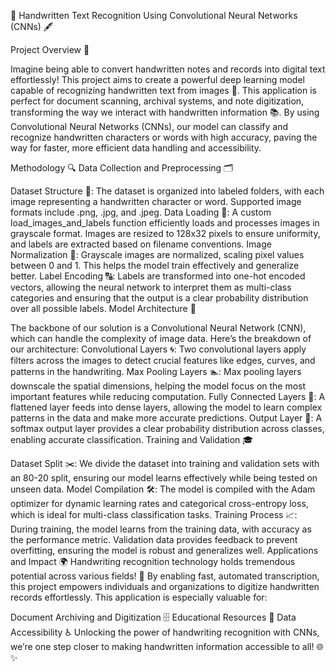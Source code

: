 📜 Handwritten Text Recognition Using Convolutional Neural Networks (CNNs) 🖋️


Project Overview 🌟

Imagine being able to convert handwritten notes and records into digital text effortlessly! This project aims to create a powerful deep learning model capable of recognizing handwritten text from images 📸. This application is perfect for document scanning, archival systems, and note digitization, transforming the way we interact with handwritten information 📚. By using Convolutional Neural Networks (CNNs), our model can classify and recognize handwritten characters or words with high accuracy, paving the way for faster, more efficient data handling and accessibility.

Methodology 🔍
Data Collection and Preprocessing 🗂️

Dataset Structure 📁: The dataset is organized into labeled folders, with each image representing a handwritten character or word. Supported image formats include .png, .jpg, and .jpeg.
Data Loading 🚀: A custom load_images_and_labels function efficiently loads and processes images in grayscale format. Images are resized to 128x32 pixels to ensure uniformity, and labels are extracted based on filename conventions.
Image Normalization 🌈: Grayscale images are normalized, scaling pixel values between 0 and 1. This helps the model train effectively and generalize better.
Label Encoding 🔠: Labels are transformed into one-hot encoded vectors, allowing the neural network to interpret them as multi-class categories and ensuring that the output is a clear probability distribution over all possible labels.
Model Architecture 🧠

The backbone of our solution is a Convolutional Neural Network (CNN), which can handle the complexity of image data. Here’s the breakdown of our architecture:
Convolutional Layers 🌀: Two convolutional layers apply filters across the images to detect crucial features like edges, curves, and patterns in the handwriting.
Max Pooling Layers 🏊: Max pooling layers downscale the spatial dimensions, helping the model focus on the most important features while reducing computation.
Fully Connected Layers 🔗: A flattened layer feeds into dense layers, allowing the model to learn complex patterns in the data and make more accurate predictions.
Output Layer 🎯: A softmax output layer provides a clear probability distribution across classes, enabling accurate classification.
Training and Validation 🎓

Dataset Split ✂️: We divide the dataset into training and validation sets with an 80-20 split, ensuring our model learns effectively while being tested on unseen data.
Model Compilation 🛠️: The model is compiled with the Adam optimizer for dynamic learning rates and categorical cross-entropy loss, which is ideal for multi-class classification tasks.
Training Process 📈: During training, the model learns from the training data, with accuracy as the performance metric. Validation data provides feedback to prevent overfitting, ensuring the model is robust and generalizes well.
Applications and Impact 🌍
Handwriting recognition technology holds tremendous potential across various fields! 📖 By enabling fast, automated transcription, this project empowers individuals and organizations to digitize handwritten records effortlessly. This application is especially valuable for:

Document Archiving and Digitization 🗄️
Educational Resources 📘
Data Accessibility ♿
Unlocking the power of handwriting recognition with CNNs, we’re one step closer to making handwritten information accessible to all! 🌐✨
